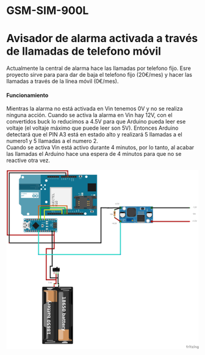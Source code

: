 # GSM-SIM-900L
<h1> Avisador de alarma activada a través de llamadas de telefono móvil </h1>

Actualmente la central de alarma hace las llamadas por telefono fijo. Esre proyecto sirve para para dar de baja el telefono fijo (20€/mes) y hacer las llamadas a través de la línea móvil (0€/mes).

<h4> Funcionamiento </h4>
Mientras la alarma no está activada en Vin tenemos 0V y no se realiza ninguna acción.
Cuando se activa la alarma en Vin hay 12V, con el convertidos buck lo reducimos a 4.5V para que Arduino pueda leer ese voltaje (el voltaje máximo que puede leer son 5V).
Entonces Arduino detectará que el PIN A3 está en estado alto y realizará 5 llamadas a el numero1 y 5 llamadas a el numero 2. <br>
Cuando se activa Vin está activo durante 4 minutos, por lo tanto, al acabar las llamadas el Arduino hace una espera de 4 minutos para que no se reactive otra vez.<br>
 <br>
<img src="./esquema.png">
